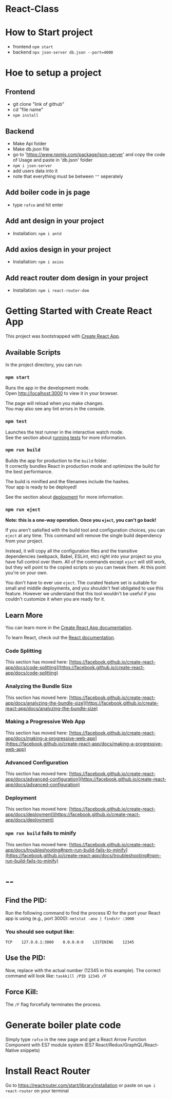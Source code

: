 # React-Class
# How to Start project
- frontend `npm start`
- backend `npx json-server db.json --port=4000`

# Hoe to setup a project
## Frontend 
- git clone "link of github"
- cd "file name"
- `npm install`

## Backend
- Make Api folder
- Make db.json file
- go to 'https://www.npmjs.com/package/json-server' and copy the code of Usage and paste in 'db.json' folder
- `npm i json-server`
- add users data into it
- note that everything must be between `""` seperately 

## Add boiler code in js page
- type `rafce` and hit enter

## Add ant design in your project
- Installation: `npm i antd`

## Add axios design in your project
- Installation: `npm i axios`

## Add react router dom design in your project
- Installation: `npm i react-router-dom`


# Getting Started with Create React App

This project was bootstrapped with [Create React App](https://github.com/facebook/create-react-app).

## Available Scripts

In the project directory, you can run:

### `npm start`

Runs the app in the development mode.\
Open [http://localhost:3000](http://localhost:3000) to view it in your browser.

The page will reload when you make changes.\
You may also see any lint errors in the console.

### `npm test`

Launches the test runner in the interactive watch mode.\
See the section about [running tests](https://facebook.github.io/create-react-app/docs/running-tests) for more information.

### `npm run build`

Builds the app for production to the `build` folder.\
It correctly bundles React in production mode and optimizes the build for the best performance.

The build is minified and the filenames include the hashes.\
Your app is ready to be deployed!

See the section about [deployment](https://facebook.github.io/create-react-app/docs/deployment) for more information.

### `npm run eject`

**Note: this is a one-way operation. Once you `eject`, you can't go back!**

If you aren't satisfied with the build tool and configuration choices, you can `eject` at any time. This command will remove the single build dependency from your project.

Instead, it will copy all the configuration files and the transitive dependencies (webpack, Babel, ESLint, etc) right into your project so you have full control over them. All of the commands except `eject` will still work, but they will point to the copied scripts so you can tweak them. At this point you're on your own.

You don't have to ever use `eject`. The curated feature set is suitable for small and middle deployments, and you shouldn't feel obligated to use this feature. However we understand that this tool wouldn't be useful if you couldn't customize it when you are ready for it.

## Learn More

You can learn more in the [Create React App documentation](https://facebook.github.io/create-react-app/docs/getting-started).

To learn React, check out the [React documentation](https://reactjs.org/).

### Code Splitting

This section has moved here: [https://facebook.github.io/create-react-app/docs/code-splitting](https://facebook.github.io/create-react-app/docs/code-splitting)

### Analyzing the Bundle Size

This section has moved here: [https://facebook.github.io/create-react-app/docs/analyzing-the-bundle-size](https://facebook.github.io/create-react-app/docs/analyzing-the-bundle-size)

### Making a Progressive Web App

This section has moved here: [https://facebook.github.io/create-react-app/docs/making-a-progressive-web-app](https://facebook.github.io/create-react-app/docs/making-a-progressive-web-app)

### Advanced Configuration

This section has moved here: [https://facebook.github.io/create-react-app/docs/advanced-configuration](https://facebook.github.io/create-react-app/docs/advanced-configuration)

### Deployment

This section has moved here: [https://facebook.github.io/create-react-app/docs/deployment](https://facebook.github.io/create-react-app/docs/deployment)

### `npm run build` fails to minify

This section has moved here: [https://facebook.github.io/create-react-app/docs/troubleshooting#npm-run-build-fails-to-minify](https://facebook.github.io/create-react-app/docs/troubleshooting#npm-run-build-fails-to-minify)

# --

## Find the PID:
Run the following command to find the process ID for the port your React app is using (e.g., port 3000):
`netstat -ano | findstr :3000`

### You should see output like:
`TCP    127.0.0.1:3000    0.0.0.0:0    LISTENING    12345`

## Use the PID:
Now, replace <PID> with the actual number (12345 in this example). The correct command will look like:
`taskkill /PID 12345 /F`

## Force Kill:
The `/F` flag forcefully terminates the process.

# Generate boiler plate code
Simply type `rafce` in the new page and get a React Arrow Function Component with ES7 module system (ES7 React/Redux/GraphQL/React-Native snippets)

# Install React Router
Go to https://reactrouter.com/start/library/installation or paste on `npm i react-router` on your terminal

# 